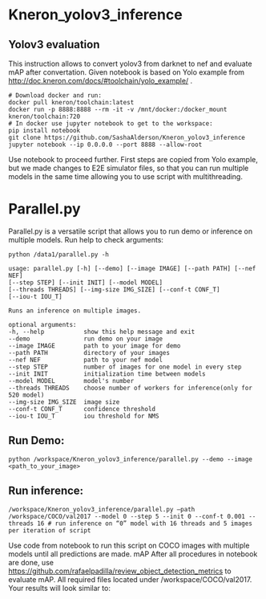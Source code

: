 # Kneron_yolov3_inference
## Yolov3 evaluation
This instruction allows to convert yolov3 from darknet to nef and evaluate mAP after convertation. Given notebook is based on Yolo example from http://doc.kneron.com/docs/#toolchain/yolo_example/ .
```
# Download docker and run:
docker pull kneron/toolchain:latest
docker run -p 8888:8888 --rm -it -v /mnt/docker:/docker_mount kneron/toolchain:720
# In docker use jupyter notebook to get to the workspace:
pip install notebook
git clone https://github.com/SashaAlderson/Kneron_yolov3_inference
jupyter notebook --ip 0.0.0.0 --port 8888 --allow-root 
```
Use notebook to proceed further. First steps are copied from Yolo example, but we made changes to E2E simulator files, so that you can run multiple models in the same time allowing you to use script with multithreading.
# Parallel.py
Parallel.py is a versatile script that allows you to run demo or inference on multiple models. 
Run help to check arguments:
```
python /data1/parallel.py -h 

usage: parallel.py [-h] [--demo] [--image IMAGE] [--path PATH] [--nef NEF]
[--step STEP] [--init INIT] [--model MODEL]
[--threads THREADS] [--img-size IMG_SIZE] [--conf-t CONF_T]
[--iou-t IOU_T]

Runs an inference on multiple images.

optional arguments:
-h, --help           show this help message and exit
--demo               run demo on your image
--image IMAGE        path to your image for demo
--path PATH          directory of your images
--nef NEF            path to your nef model
--step STEP          number of images for one model in every step
--init INIT          initialization time between models
--model MODEL        model's number
--threads THREADS    choose number of workers for inference(only for 520 model)
--img-size IMG_SIZE  image size
--conf-t CONF_T      confidence threshold
--iou-t IOU_T        iou threshold for NMS
```
## Run Demo:
```
python /workspace/Kneron_yolov3_inference/parallel.py --demo --image <path_to_your_image>
```
## Run inference:
```
/workspace/Kneron_yolov3_inference/parallel.py –path /workspace/COCO/val2017 --model 0 --step 5 --init 0 --conf-t 0.001 --threads 16 # run inference on “0” model with 16 threads and 5 images per iteration of script
```
Use code from notebook to run this script on COCO images with multiple models until all predictions are made.
mAP
After all procedures in notebook are done, use https://github.com/rafaelpadilla/review_object_detection_metrics  to evaluate mAP. All required files located under /workspace/COCO/val2017.
Your results will look similar to:
 
